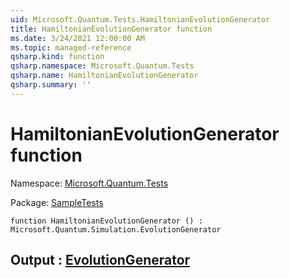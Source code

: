 ```yaml
---
uid: Microsoft.Quantum.Tests.HamiltonianEvolutionGenerator
title: HamiltonianEvolutionGenerator function
ms.date: 3/24/2021 12:00:00 AM
ms.topic: managed-reference
qsharp.kind: function
qsharp.namespace: Microsoft.Quantum.Tests
qsharp.name: HamiltonianEvolutionGenerator
qsharp.summary: ''
---
```


# HamiltonianEvolutionGenerator function

Namespace: [Microsoft.Quantum.Tests](xref:Microsoft.Quantum.Tests)

Package: [SampleTests](https://nuget.org/packages/SampleTests)




```qsharp
function HamiltonianEvolutionGenerator () : Microsoft.Quantum.Simulation.EvolutionGenerator
```


## Output : [EvolutionGenerator](xref:Microsoft.Quantum.Simulation.EvolutionGenerator)

